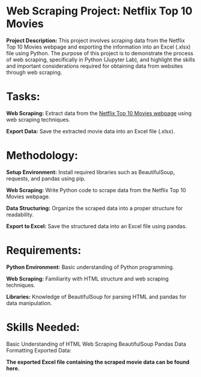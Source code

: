 # Web Scraping Project: Netflix Top 10 Movies

**Project Description:**
This project involves scraping data from the Netflix Top 10 Movies webpage and exporting the information into an Excel (.xlsx) file using Python. The purpose of this project is to demonstrate the process of web scraping, specifically in Python (Jupyter Lab), and highlight the skills and important considerations required for obtaining data from websites through web scraping.

# Tasks:

**Web Scraping:** Extract data from the [Netflix Top 10 Movies webpage](https://www.netflix.com/tudum/top10/) using web scraping techniques.

**Export Data:** Save the extracted movie data into an Excel file (.xlsx).

# Methodology:

**Setup Environment:** Install required libraries such as BeautifulSoup, requests, and pandas using pip.

**Web Scraping:** Write Python code to scrape data from the Netflix Top 10 Movies webpage.

**Data Structuring:** Organize the scraped data into a proper structure for readability.

**Export to Excel:** Save the structured data into an Excel file using pandas.

# Requirements:

**Python Environment:** Basic understanding of Python programming.

**Web Scraping:** Familiarity with HTML structure and web scraping techniques.

**Libraries:** Knowledge of BeautifulSoup for parsing HTML and pandas for data manipulation.

# Skills Needed:
Basic Understanding of HTML
Web Scraping
BeautifulSoup
Pandas
Data Formatting
Exported Data:

**The exported Excel file containing the scraped movie data can be found here.**
